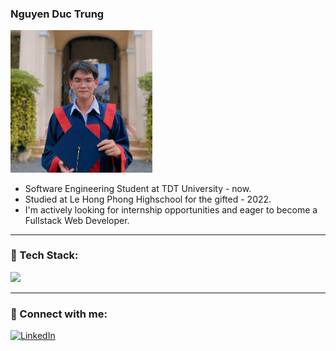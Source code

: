 <h3>Nguyen Duc Trung</h3>
<div align="left">
  <img src="https://raw.githubusercontent.com/ductrung17/ductrung17/main/banner.jpg" alt="Banner1" width="45%" />
</div>


- Software Engineering Student at TDT University - now.
- Studied at Le Hong Phong Highschool for the gifted - 2022.
- I'm actively looking for internship opportunities and eager to become a Fullstack Web Developer.

---
### 🧰 Tech Stack:
<p align="left">
  <img src="https://skillicons.dev/icons?i=js,nodejs,react,flutter,mongodb,androidstudio,php,laravel,mysql,firebase,github,vscode&theme=light" />
</p>

---
### 🔗 Connect with me: 
[![LinkedIn](https://img.shields.io/badge/LinkedIn-blue?logo=linkedin&style=for-the-badge)](https://www.linkedin.com/in/ductrung17)
